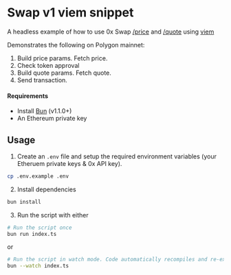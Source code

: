 # Swap v1 viem snippet

A headless example of how to use 0x Swap [/price](https://0x.org/docs/0x-swap-api/api-references/get-swap-v1-price) and [/quote](https://0x.org/docs/0x-swap-api/api-references/get-swap-v1-quote) using [viem](https://viem.sh/)

Demonstrates the following on Polygon mainnet:

1. Build price params. Fetch price.
2. Check token approval
3. Build quote params. Fetch quote.
4. Send transaction.

#### Requirements

- Install [Bun](https://bun.sh/) (v1.1.0+)
- An Ethereum private key

## Usage

1. Create an `.env` file and setup the required environment variables (your Etheruem private keys & 0x API key).

```sh
cp .env.example .env
```

2. Install dependencies

```sh
bun install
```

3. Run the script with either

```sh
# Run the script once
bun run index.ts
```

or

```sh
# Run the script in watch mode. Code automatically recompiles and re-executes upon changes.
bun --watch index.ts

```
